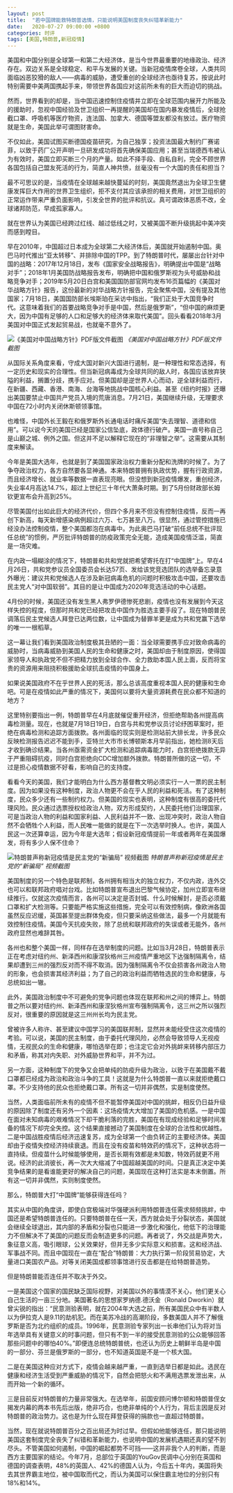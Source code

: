 ```yaml
---
layout: post
title:  "若中国牌能救特朗普选情，只能说明美国制度丧失纠错革新能力"
date:   2020-07-27 09:00:00 +0800
categories: 时评
tags: [美国,特朗普,新冠疫情]
---
```

美国和中国分别是全球第一和第二大经济体，是当今世界最重要的地缘政治、经济存在。双边关系是全球稳定、和平与发展的关键。当新冠疫情席卷全球，人类共同面临凶恶狡猾的敌人——病毒的威胁，遭受重创的全球经济也亟待复苏，按说此时特别需要中美两国携起手来，带领世界各国应对这前所未有的巨大而迫切的挑战。

然而，世界看到的却是，当中国迅速控制住疫情并立即在全球范围内展开力所能及的援助时，忽视中国经验及世卫组织一再提醒的美国却在国内暴发疫情后，全球抢截口罩、呼吸机等医疗物资，连法国、加拿大、德国等盟友都没有放过。医疗物资就是生命，美国此举可谓图财害命。

不仅如此，美国试图买断德国疫苗研究，为自己独享；投资法国最大制约厂赛诺菲，以致于药厂公开声明一旦研发成功将首先确保美国应用；甚至当瑞德西韦被认为有效时，美国立即买断三个月的产量。如此不择手段、自私自利，完全不顾世界各国包括自己盟友死活的行为，简直人神共愤，丝毫没有一个大国的责任和担当？

最不可思议的是，当疫情在全球越来越快蔓延的时刻，美国竟然退出为全球卫生健康发挥巨大作用的世界卫生组织，拒不支付其应该承担的相关费用，对世卫组织的正常运作带来严重负面影响，引发全世界的批评和抗议。真可谓政体恶质不改，全球诸邦防范，早成孤家寡人。

就在世界认为美国已经跨过红线、越过低线之时，又被美国不断升级挑起中美冲突而感到瞠目。

早在2010年，中国超过日本成为全球第二大经济体后，美国就开始遏制中国。奥巴马时代推出“亚太转移”、并排除中国的TPP。到了特朗普时代，屡屡出台针对中国的战略：2017年12月18日，发布《国家安全战略报告》，明确提出中国是“战略对手”；2018年1月美国防战略报告发布，明确把中国和俄罗斯视为头号威胁和战略竞争对手；2019年5月20日白宫和美国国防部官网均发布16页篇幅的《美国对华战略方针》报告，这份最新的对华战略方针报告，完全聚焦中国，没有提及其他国家；7月18日，美国国防部长埃斯珀在采访中指出，“我们正处于大国竞争时代。这意味着我们的首要战略竞争对手是中国，然后是俄罗斯”，“但中国的麻烦更大，因为中国有足够的人口和足够大的经济体来取代美国”。回头看看2018年3月美国对中国正式发起贸易战，也就毫不意外了。

![《美国对中国战略方针》PDF版文件截图]({{site.url}}/assets/images/20200722151730364.png)
*《美国对中国战略方针》PDF版文件截图*

从国际关系角度来看，守成大国对新兴大国进行遏制，是一种理性和常态选择，有一定历史和现实的合理性。但当新冠病毒成为全球共同的敌人时，各国应该放弃狭隘的利益，搁置分歧，携手应对。但美国却是逆世界人心而动，逆全球利益而行，在新疆、西藏、香港、南海、台海等地挑战中国核心利益。甚至《纽约时报》还曝出美国要禁止中国共产党员入境的荒唐消息。7月21日，美国继续升级，无理要求中国在72小时内关闭休斯顿领事馆。

也难怪，中国外长王毅在和俄罗斯外长通电话时痛斥美国“失去理智、道德和信用”。可以说今天的美国已经是国家公信坠底，政体德行破产。美国一直号称自己是山巅之城、例外之国。但这并不足以解释它现在的“非理智之举”。这需要从其制度来解读。

今年是美国大选年，也就是到了美国国家政治权力重新分配和洗牌的时候了。为了争夺政治权力，各方自然要各显神通。本来特朗普拥有执政优势，握有行政资源，而且经济增长、就业率等数据一直表现亮眼。但没想到新冠疫情爆发，重创经济，失业率4月高达14.7%，超过上世纪三十年代大萧条时期。到了5月份财政部长姆钦更宣布会升高到25%。

尽管美国付出如此巨大的经济代价，但四个多月来不但没有控制住疫情，反而一再创下新高，每天新增感染病例超过六万、七万甚至八万。很显然，通过管控措施已经没办法控制疫情，整个美国都泡在病毒中。为此奥巴马打破“前任总统不批评现任总统”的惯例，严厉批评特朗普的防疫政策完全无能，造成美国疫情泛滥，简直是一场灾难。

在内政一塌糊涂的情况下，特朗普和共和党就把希望寄托在打“中国牌”上。早在4月26日，共和党参议员全国委员会长达57页、发给该党竞选团队的选举备忘录意外曝光：建议共和党候选人在涉及新冠病毒危机的问题时积极攻击中国，还要攻击民主党人“对中国软弱”。其目的是让中国成为2020年竞选活动的中心话题。

4月份的时候，美国还没有发生黑人弗罗伊德惨死悲剧，疫情也没有发展到今天这样失控的程度，但那时共和党已经把攻击中国作为胜选主要手段了。现在特朗普民调落后民主党候选人拜登已达两位数，让中国成为替罪羊更是成为共和党赢下选举的唯一一根稻草。

这一幕让我们看到美国政治制度极其丑陋的一面：当全球需要携手应对致命病毒的威胁时，当病毒威胁到美国人民的生命和健康之时，美国却由于制度原因，使得国家领导人和执政党不但不把精力放到全球合作、全力救助本国人民上面，反而将宝贵的资源用来阻挠积极援助全球抗击疫情的中国身上。

如果说美国政府不在乎世界人民的死活，那么总该高度重视本国人民的健康和生命吧。可是在疫情如此严重的情况下，美国何以要将大量资源耗费在民众都不知道的地方？

这里特别要指出一例，特朗普早在4月底就催促重开经济，但拒绝帮助各州提高病毒检测量。现在，也就是7月18日19日，白宫与共和党参议员讨论纾困草案时，拒绝在病毒检测和追踪方面拨款。各州面临的现实则是检测站前大排长龙，许多民众反映检测报告迟迟不能到手，亚特兰大市市长博顿斯本月早前指出，她检测8天后才收到确诊结果。当各州亟需资金扩大检测和追踪病毒能力时，白宫拒绝拨款无异于严重阻碍抗疫，同时白宫拒绝向CDC增加额外拨款。特朗普所做的这一切，不过是担心疫情数据不好看，影响自己的支持度。

看看今天的美国，我们才能明白为什么西方基督教文明必须实行一人一票的民主制度。因为如果没有这种制度，政治人物更不会在乎人民的利益和死活。有了这种制度，民众多少还有一些制约权力。但美国的现实也表明，这种制度有很高的委托代理风险。民众通过选票授权给政治人物，双方形成契约，人民委托他们治理国家，可是当政治人物的利益和国家利益、人民利益并不一致、出现冲突时，政治人物自然不会牺牲个人利益，而人民唯一能做的就是在下一次选举时换人。也许，美国人民这一次还算幸运，因为今年是大选年；假设新冠疫情提前一年或者两年在美国爆发，将有多少人保不住命？

![特朗普声称新冠疫情是民主党的“新骗局” 视频截图]({{site.url}}/assets/images/20200722151401867.png)
*特朗普声称新冠疫情是民主党的“新骗局” 视频截图*

美国制度的另一个特色是联邦制，各州拥有相当大的独立权力，不仅内政，连外交也可以和联邦政府唱对台戏。比如特朗普宣布退出巴黎气候协定，加州立即宣布继续推行。仅就这次疫情而言，各州可以决定是否封城、什么时候解封，是否必须戴口罩和扩大检测等。只要能严格实施这些措施，完全可以有效控制病，像欧洲各国虽然反应迟缓，英国甚至提出群体免疫，但只要采纳这些做法，最多一个月就能有效控制住疫情。美国今天抗疫失败，除了总统和联邦政府的失误或者无能外，各州政府显然也难辞其咎。

各州也和整个美国一样，同样存在选举制度的问题。比如当3月28日，特朗普表示正在考虑对纽约州、新泽西州和康涅狄格州三州疫情严重地区下达强制隔离令，结果却遭到三州的强烈反对而不得不取消。因为强制隔离令不仅会损害各州政治人物的形象，也会损害其经济利益；为了自己的政治利益而牺牲选民的生命和健康，与总统如出一辙。

此外，美国政治制度中不可避免的党争问题也体现在联邦和州之间的博弈上。特朗普之所以要对纽约州、新泽西州和康涅狄格州宣布强制隔离令，这三州之所以强烈反对，很重要的原因就是这三州州长均为民主党。

曾被许多人称许、甚至建议中国学习的美国联邦制，显然并未能经受住这次疫情的考验。可以说，美国的民主制度，由于委托代理风险，必然会导致领导人无视疫情，无视民众的生命和健康，哪怕选举在即；也注定它会对外挑衅来转移内部压力和矛盾，称其对内失职、对外威胁世界和平，并不为过。

另一方面，这种制度下的党争又会把单纯的防疫升级为政治，以致于在美国戴不戴口罩都已经成为政治和政治斗争的工具！这就是为什么特朗普一直以来就拒绝戴口罩。不少支持他的民众也拒绝戴口罩。所有这一切并非偶然，实是制度使然。

当然，人类面临前所未有的疫情不但不能暂停美国对中国的挑衅，相反仍日益升级的原因除了制度还有另外一个因素：这场疫情大大增加了美国的危机感。一是中国在面对未知病毒的艰难情况下却干脆利落的完胜，美国在有现成经验和足够时间准备的情况下却完全失控。这个结果直接撼动了美国制度在全球的合法性和优越性。二是中国战胜疫情后经济迅速复苏，成为全球第一个由负转正的主要经济体。美国却由于疫情失控经济持续衰退。而且在没有疫苗和特效药的情况下，这种状态将一直持续。但疫苗什么时候能够使用，是否长期有效都是未知数，特效药就更不用说。经济的此消彼长，再一次大大缩减了中国超越美国的时间。只是真正决定中美竞争结果的是看谁能更好的解决自己的问题，美国现在这种打法实是本末倒置。所有这一切并非偶然，实则制度使然。

那么，特朗普大打“中国牌”能够获得连任吗？

其实从中国的角度讲，即使白宫极端对华强硬派利用特朗普连任需求频频挑衅，中国还是希望特朗普连任的。只要特朗普在任一天，西方就会处于分裂状态，美国就会继续全球退出，其内部的矛盾和分裂也只能进一步激化和强化，他低下的治理能力不但解决不了美国的问题反而会制造更多的问题。再者说了，外交战是声势大，象征意义高，吸引眼球，公关效果好，但并无多少实际意义和损害。这和经济战、军事战不同。而且中国现在一直在“配合”特朗普：大力执行第一阶段贸易协定，大量进口美国农产品。对等关闭美国成都领事馆进行反击都是在给特朗普造势。

但是特朗普能否连任并不取决于外交。

一是美国这个国家的国民缺乏国际视野，对美国以外的事情漠不关心，他们更关心自己生活的一亩三分地。美国著名的思想家罗纳德.德沃金（Ronald Dworkin）就曾尖锐的指出：“民意测验表明，就在2004年大选之前，所有美国民众中有半数人以为伊拉克人是9.11的劫机犯。而在美苏冷战的高潮阶段，多数美国人并不了解俄罗斯是否为北约组织的成员。1996年，民意测验专家列出一长串他们认为将对当年选举具有关键意义的时事问题，但只有不到一半的接受民意测验的公众能够回答那些问题中的哪怕40%。”即便连总统特朗普统，也还认为历史上朝鲜半岛是中国的一部分、芬兰是俄罗斯的一部分，也不知道英国是不是一个核大国。

二是在美国这种应对方式下，疫情会越来越严重，一直到选举日都是如此。选民在健康和经济生活受到严重威胁的情况下，自然会把怒火和不满用选票发泄出来，从而开始一个新的循环。

三是目前反对特朗普的力量非常强大。在选举年，前国安顾问博尔顿和特朗普侄女揭发内幕的两本书先后出版，绝非巧合，也绝非单纯的个人行为，背后主因是反对特朗普的政治势力。这也是为什么现在拜登获得的捐款也一直超过特朗普。

当然，现在就说特朗普百分之百出局还为时过早。但假如他能够连任，那只能说明美国这套制度完全丧失了纠错和革新能力，也说明中国的发展机遇期还真的望不到尽头。不管美国如何遏制，中国的崛起都势不可挡——这并非我个人的判断，而是西方主要国家的结论。今年7月，总部位于英国的YouGov民调中心分别在英国和德国的调查表明，48%的英国人、42%的德国人认为，今后五十年内，美国将失去其世界霸主地位，被中国取而代之，而认为美国可以保住霸主地位的分别只有18%和14%。
